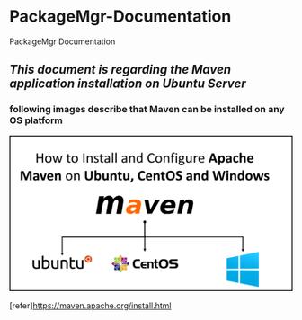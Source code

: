 # PackageMgr-Documentation
PackageMgr Documentation

## ___This document is regarding the Maven application installation on Ubuntu Server___

### following images describe that Maven can be installed on any OS platform
![preview](./Images//Apache-Maven-Installation.webp)

[refer]https://maven.apache.org/install.html










